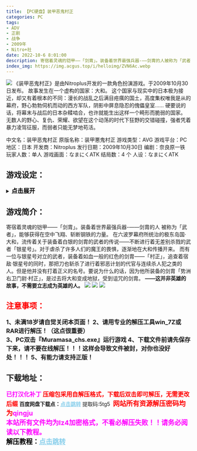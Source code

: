 ```yaml
---
title: 【PC硬盘】装甲恶鬼村正
categories: PC
tags:
- ADV
- 正剧
- 战争
- 2009年
- Nitro+社
date: 2022-10-6 8:01:00
description: 寄宿着灵魂的铠甲――「剑胄」。装备着世界最强兵器-——剑胄的人被称为「武者」，能够获得在空中飞翔、斩断钢铁的力量。在六波罗幕府所统治的极东岛国‧大和，流传着关于装备着白银的剑胄的武者的传说——不断进行着无差别杀戮的武者「银星号」。对于虐杀了许多人们的魔王的畏惧，逐渐地在大和传播开来。而有一位与银星号对立的武者，装备着如血一般的红色的剑胄――「村正」，追查着宿敌‧银星号的同时，那把刀也斩杀了进行着邪恶计划的代官与连续杀人犯之类的人。但是他并没有打着正义的名号。要说为什么的话，因为他所装备的剑胄「势洲右卫门尉·村正」，是过去将大和变成地狱，受到诅咒的剑胄。——这并非英雄的故事，不需要立志成为英雄的人。
index_img: https://img.acgus.top/i/helloimg/ZVN6Ac.webp
---
```

![](https://img.acgus.top/i/helloimg/ZVN6Ac.webp)
《装甲恶鬼村正》是由Nitroplus开发的一款角色扮演游戏。于2009年10月30日发布。
故事发生在一个虚构的国家：大和。
这个国家与现实中的日本极为接近，却又有着根本的不同：漫长的战乱之后满目疮痍的国土，高度集权唯我是从的幕府，野心勃勃伺机而动的西方军队，阴影中屏息隐忍的傀儡皇室……
硬要说的话，将幕末与战后的日本杂糅啮合，也许就能生出这样一个畸形而脆弱的国家。
无数人的野心、复仇、荣耀、欲望在这个动荡的时代下狂野的交错碰撞，强者凭着暴力凌驾征服，而弱者只能无梦地苟活。

中文名：装甲恶鬼村正
原版名称：装甲悪鬼村正
游戏类型：AVG
游戏平台：PC
地区：日本
开发商：Nitroplus
发行日期：2009年10月30日
编剧：奈良原一铁
玩家人数：单人
游戏画面：なまにくATK
结局数：4 个
人设：なまにくATK

## **游戏设定：**
<details>
<summary><font color=#000 size=3><b>点击展开</b></font></summary>

### **世界观：**
本作中，“剑胄”自古以来就作为左右世界格局的重要元素，故本作中尽管出现了诸如GHQ、世界大战之类的名词，但整体上依然是和现实世界的历史，有诸多不同的架空世界。
其中，曾作为兴盛的独立国家的大和，兴隆35年，在二次世界规模的大战争之后战败，由国际联盟军占领。进驻军设立GHQ，并委任六波罗幕府作为大和事实上的支配者，但是六波罗严苛的军政作风导致民众生活困苦。兴隆41年，大战留下的创伤尚未愈合，而突然出现的银星号虐杀事件，又为大和的未来蒙上了阴影。

### **用语解释（本条目下有部分剧透。）：**
#### **大和帝国：**
东方历史悠久的岛国，在第二次世界大战中，作为轴心国的一员被大英联邦和俄国打败，而陷入衰退中。被GHQ授权的六波罗幕府统治下，对以军队为核心的东日本施行复兴，而对同样遭受战乱祸害的西日本置之不理。

#### **六波罗幕府：**
大和的军队，在战争时期背叛大和，投靠联合军，疯狂镇压大和人们，战后被联合军授权统治大和。四处施行虐杀行动，受到民众的抵触。同时，作为大和国内唯一合法持有军事剑胄的组织，也是大和唯一的最强战力。

#### **镰仓：**
关东都市，六波罗所在地，现今大和实际上的首都。拥有八幡宫等古迹，氛围清寂的城市。郊外建筑有普陀乐山塞，是六波罗大军所在地。

#### **虾夷：**
居住大和的是从北海道来的一族，作为少数民族，散居在各地的村落中，拥有黝黑的皮肤，金色或白的毛发，长耳。总体寿命不长，但一定年龄会停止老化。拥有相当优秀的锻造技术，大部分优秀的锻造师和真打产自虾夷族。作品中存在另外一种白虾夷族，属性有些许不同之处。

#### **GHQ：**
联合国的驻扎部队，名义上不干涉大和内部，但却默默等待时机掌握大和政权。

#### **大英联邦：**
包括英国本土和广大的殖民地，是现今世界上最大的帝国。包括新大陆、印度、非洲南部、澳大利亚、中东等其他大多数国家拥有极大的影响力。为了扩大自己的影响力，积极谋求形成环绕俄罗斯帝国的包围圈。

#### **俄罗斯帝国：**
拥有世界上最大面积国土的国家，大英联邦的宿敌。在露帝的统治下，俄罗斯帝国吞并了这片国土上曾经无数的小国。

#### **绿龙会：**
主要目的是将神降临到这个世界上的宗教组织，主要角色中茶茶丸、柳生常暗斋和沃尔夫教授是其成员。原本是沉迷于魔法和炼金术的人们组成的社团，但之后目的逐渐变成了从普陀乐城下将金神解放出来。

#### **新大陆独立派：**
尽管新大陆从属于大英联邦，依然有人为新大陆独立而奋斗。曾经有过四次大规模武装起义，都因为缺乏金神水脉，无法提供足够的剑胄而失败。但仍然也在大英联邦内部暗中活动。

#### **统合独逸联邦：**
与大和帝国一样，是第二次世界大战的战败国。但和六波罗实际统治而保有一定主权的大和帝国不同，在战败的同时已经毁灭了。国家元首为“大法主”，沃尔夫教授的祖国。

#### **金神：**
绿龙会试图召唤的“神”，实际上是来自宇宙的金属生命体。流经其身边的水源，既是打造真打剑胄所需要的特殊水源。没有金神水脉的大陆（新大陆、澳大利亚和非洲）没有自己的剑胄。

#### **剑胄（つるぎ）：**
世上最强兵器，主要由铠甲构成，拥有强大的力量，以及飞行、远程通信、加速恢复能力。靠吸取人体内热量来运作。分为真打和数打两种类型。装备剑胄时需要念出相应誓句（真打貌似也需要相应动作）。另外，还有专门用来进行竞速的竞技用剑胄。

#### **武者：**
作为军事用语可以指龙骑兵。但狭义上来说，使用数打剑胄的称为龙骑兵，而使用真打剑胄的称为武者。而使用西洋剑胄的有时亦被称为骑士。

#### **阴义：**
真打独有的能力，类似于超能力，每台真打都拥有不同的能力。使用时会消耗大量热量。

#### **真打：**
在锻造最后的过程需以锻造师自身的肉体和灵魂融合为一才能制成的剑胄，故数量极为稀少。拥有自我行动力以及判断能力。锻造师与OS相似，有着辅助作用。在未上装时保持某种生物形态（古代为昆虫，近代为动物）。

### **大和剑胄：**
**■村正（むらまさ）三世**
景明操纵的剑胄。刻铭千子右卫门尉村正。作为拥有强大输出功率和厚实铁甲的正统派，还能以红色蜘蛛形态独立行动。
杀敌1人就必须杀己方1人，善恶相杀、爱恨相杀的附有诅咒的妖甲。阴义是磁力制御。
誓句：遇鬼斩鬼，逢佛弑佛，剑胄之理，皆在于此。

**■正宗（まさむね）**
一条操纵的剑胄，刻铭相州五郎入道正宗。号称天下第一名物的剑胄。因为太过庄严而被当作神宝供奉，一次都没使用过，数百年藏而不用。号称绝对正义。待骑状态为天牛（这是害虫）。阴义是天罚觌面 另配有七机巧
誓句：鬼若现世，斩尽恶鬼，恶若现世，断绝邪恶，剑胄之理，正在与此。

**■真改（しんかい）**
铃川令法的剑胄。井上真改。又称和泉守国贞。
号称大坂正宗的名作。被允许献给朝廷，还一度在宝库内放置的杰作。
具有百足独立形态。阴义是液体操作。
誓句：愿得我心若明月，独映暗夜迷途人。

**■村正（むらまさ）二世**
凑斗光的剑胄。全名「势洲右卫门尉村正二世」，三世村正的母亲。待骑状态为银白的女王蚁。
阴义是辰气制御。
誓句：遇鬼斩鬼，逢佛弑佛，剑胄之理，皆在与此。

### **西洋剑胄：**
**■“赝品弓圣”威廉·巴洛兹バロウズ**
模仿“弓圣”制作的赝品。虽说外观和原物丝毫不差，性能也不相上下……
阴义是威廉.退尔的箭无法到达苹果。

**■圣性守护者四世仿冒品**
乔治·卡杰特少佐的剑胄，阴义不明。
誓句：神圣不可侵犯

### **其他剑胄：**
**■图坦卡蒙**
埃及最强剑胄，其他不明。（原作稍有提及）

**■七星**
中国最强剑胄，其他不明。（原作稍有提及）

**■布都御魂**
日本传说中的剑胄（即须佐之男），其他不明。（原作稍有提及）

**■村正（むらまさ）一世**
日本古代剑胄，与村正二世处在同一时期（南北朝末期），全名「始祖势洲千子右卫门尉村正」，为村正二世父亲所打造，也拥有精神控制手段和善恶相抵誓言，待骑状态为长戟大兜虫。
阴义是基素操作。
誓句：遇鬼斩鬼，逢佛弑佛，剑胄之理，皆在与此。

**数打**
使用克隆人技术造就的剑胄，不需要牺牲真正的锻造师也可以制成的铠甲。被军方大量利用量产，但战斗力远不如真打且没有阴义。是各军队的主要开发对象。

**用语解释：龙骑兵**
拥有数打的士兵的统称，与一般士兵的地位以及待遇都截然不同。

**■八八式（はちはちしき）/九零式（きゅうまるしき）/九四式（きゅうよんしき）/零零式（ゼロゼロしき）**
六波罗幕府的制式量产剑胄。除刀剑外，还配备了机枪。数字代表开发年代，零零式是最新型，威力可超越真打剑胄。

**■荒霸吐**
古代数打，因体形过于所以巨大驾驶者需要装备剑胄，用活人作为燃料，有不逊于真打的实力。装备龙气炮等武器。
</code></pre>
</details>

## 游戏简介：
寄宿着灵魂的铠甲――「剑胄」。装备着世界最强兵器-——剑胄的人
被称为「武者」，能够获得在空中飞翔、斩断钢铁的力量。
在六波罗幕府所统治的极东岛国‧大和，流传着关于装备着白银的剑胄的武者的传说——不断进行着无差别杀戮的武者「银星号」。对于虐杀了许多人们的魔王的畏惧，逐渐地在大和传播开来。
而有一位与银星号对立的武者，装备着如血一般的红色的剑胄――「村正」，追查着宿敌‧银星号的同时，那把刀也斩杀了进行着邪恶计划的代官与连续杀人犯之类的人。但是他并没有打着正义的名号。要说为什么的话，因为他所装备的剑胄「势洲右卫门尉·村正」，是过去将大和变成地狱，受到诅咒的剑胄。
**——这并非英雄的故事，不需要立志成为英雄的人。**
![](https://img.acgus.top/i/helloimg/ZVNKjr.webp)
![](https://img.acgus.top/i/helloimg/ZVN8Nq.webp)
![](https://img.acgus.top/i/helloimg/ZVNIGh.webp)





## <font color=#FF0000 >注意事项：</font>
<font size=3><b>1、未满18岁请自觉关闭本页面！
2、请用专业的解压工具win_7Z或RAR进行解压！（这点很重要）  
3、PC双击『Muramasa_chs.exe』运行游戏
4、下载文件前请先保存下来，请不要在线解压！！！这样会导致文件被封，对你也没好处！！！
5、有能力请支持正版！</b></font>

## 下载地址：
<font color=#FF00FF size=3>**已打汉化补丁**</font>
<font color=#FF0000 size=3>**压缩包采用自解压格式，下载后双击即可解压，无需更改后缀**</font>
<b>百度网盘下载点：</b><a href="https://pan.baidu.com/s/1SEbsbCmvYXmgS9uOaXq2Bg?pwd=5tg5" style="color: #87CEEB;"><b>点击跳转</b></a> 提取码:5tg5
<a style="padding: 0" href="https://post.qingju.org/AD/"><img style="max-width:100%" src="https://img.acgus.top/i/2024/07/478f689b8021d8d499ab43d21acf137a.gif" alt=""></a>
<b><font color=#FF0000 size=4>网站所有资源解压密码均为</b></font><b><font color=#FF00FF size=4>qingju</font><font color=#FF0000 ></font></b><br><b><font color=#FF00FF size=4>本站所有文件均为lz4加密格式，不看必解压失败！！请务必阅读以下教程。</b></font><br><b><font color=#000 size=4>解压教程：</b><a href="https://post.qingju.org/tutorial/000/" style="color: #87CEEB;"><b>点击跳转</b></a>